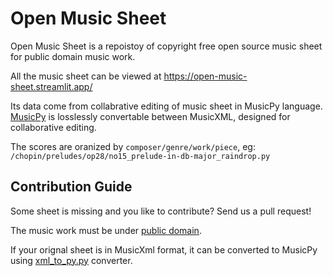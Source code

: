 # Open Music Sheet

Open Music Sheet is a repoistoy of copyright free open source music sheet for public domain music work.

All the music sheet can be viewed at https://open-music-sheet.streamlit.app/

Its data come from collabrative editing of music sheet in MusicPy language. 
[MusicPy](https://github.com/yufanyufan/musicpy) is losslessly convertable between MusicXML, designed for collaborative editing.

The scores are oranized by `composer/genre/work/piece`, eg: `/chopin/preludes/op28/no15_prelude-in-db-major_raindrop.py`

## Contribution Guide
Some sheet is missing and you like to contribute? Send us a pull request!

The music work must be under [public domain](https://creativecommons.org/publicdomain/mark/1.0/).

If your orignal sheet is in MusicXml format, it can be converted to MusicPy using [xml_to_py.py](https://github.com/yufanyufan/musicpy/blob/main/xml_to_py.py) converter.
